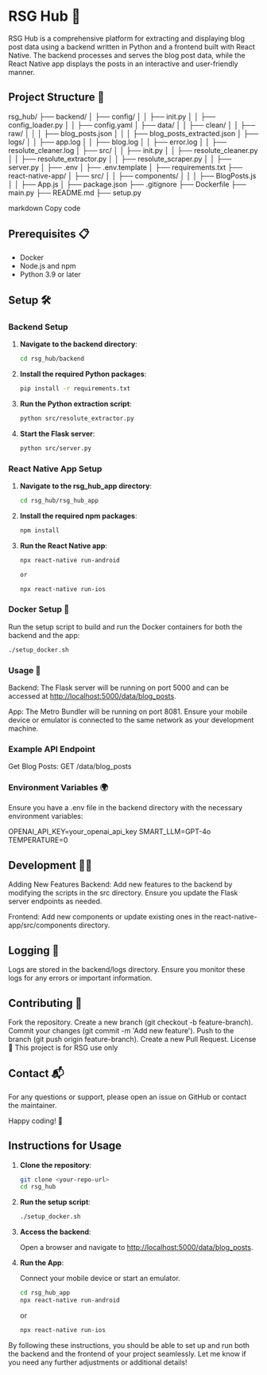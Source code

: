# RSG Hub 🚀

RSG Hub is a comprehensive platform for extracting and displaying blog post data using a backend written in Python and a frontend built with React Native. The backend processes and serves the blog post data, while the React Native app displays the posts in an interactive and user-friendly manner.

## Project Structure 📁

rsg_hub/
├── backend/
│ ├── config/
│ │ ├── init.py
│ │ ├── config_loader.py
│ │ ├── config.yaml
│ ├── data/
│ │ ├── clean/
│ │ ├── raw/
│ │ │ ├── blog_posts.json
│ │ │ ├── blog_posts_extracted.json
│ ├── logs/
│ │ ├── app.log
│ │ ├── blog.log
│ │ ├── error.log
│ │ ├── resolute_cleaner.log
│ ├── src/
│ │ ├── init.py
│ │ ├── resolute_cleaner.py
│ │ ├── resolute_extractor.py
│ │ ├── resolute_scraper.py
│ │ ├── server.py
│ ├── .env
│ ├── .env.template
│ ├── requirements.txt
├── react-native-app/
│ ├── src/
│ │ ├── components/
│ │ │ ├── BlogPosts.js
│ │ ├── App.js
│ ├── package.json
├── .gitignore
├── Dockerfile
├── main.py
├── README.md
├── setup.py

markdown
Copy code

## Prerequisites 📋

- Docker
- Node.js and npm
- Python 3.9 or later

## Setup 🛠️

### Backend Setup

1. **Navigate to the backend directory**:

   ```sh
   cd rsg_hub/backend
   ```

2. **Install the required Python packages**:

    ```sh
    pip install -r requirements.txt
    ```

3. **Run the Python extraction script**:

    ```sh
    python src/resolute_extractor.py
    ```

4. **Start the Flask server**:

    ```sh
    python src/server.py
    ```

### React Native App Setup

1. **Navigate to the rsg_hub_app directory**:

    ```sh
    cd rsg_hub/rsg_hub_app
    ```

2. **Install the required npm packages**:

    ```sh
    npm install
    ```

3. **Run the React Native app**:

    ```sh
    npx react-native run-android

    or

    npx react-native run-ios
    ```

### Docker Setup 🐳

Run the setup script to build and run the Docker containers for both the backend and the app:

```sh
./setup_docker.sh
```

### Usage 🚀

Backend: The Flask server will be running on port 5000 and can be accessed at <http://localhost:5000/data/blog_posts>.

App: The Metro Bundler will be running on port 8081. Ensure your mobile device or emulator is connected to the same network as your development machine.

### Example API Endpoint

Get Blog Posts: GET /data/blog_posts

### Environment Variables 🌍

Ensure you have a .env file in the backend directory with the necessary environment variables:

OPENAI_API_KEY=your_openai_api_key
SMART_LLM=GPT-4o
TEMPERATURE=0

## Development 🧑‍💻

Adding New Features
Backend: Add new features to the backend by modifying the scripts in the src directory. Ensure you update the Flask server endpoints as needed.

Frontend: Add new components or update existing ones in the react-native-app/src/components directory.

## Logging 📜

Logs are stored in the backend/logs directory. Ensure you monitor these logs for any errors or important information.

## Contributing 🤝

Fork the repository.
Create a new branch (git checkout -b feature-branch).
Commit your changes (git commit -m 'Add new feature').
Push to the branch (git push origin feature-branch).
Create a new Pull Request.
License 📄
This project is for RSG use only

## Contact 📬

For any questions or support, please open an issue on GitHub or contact the maintainer.

Happy coding! 🎉

## Instructions for Usage

1. **Clone the repository**:

   ```sh
   git clone <your-repo-url>
   cd rsg_hub
   ```

2. **Run the setup script**:

    ```sh
    ./setup_docker.sh
    ```

3. **Access the backend**:

    Open a browser and navigate to <http://localhost:5000/data/blog_posts>.

4. **Run the App**:

    Connect your mobile device or start an emulator.

    ```sh
    cd rsg_hub_app
    npx react-native run-android
    ```

    or

    ```sh
    npx react-native run-ios
    ```

By following these instructions, you should be able to set up and run both the backend and the frontend of your project seamlessly. Let me know if you need any further adjustments or additional details!
